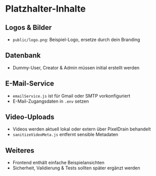 # Platzhalter-Inhalte

## Logos & Bilder
- `public/logo.png`: Beispiel-Logo, ersetze durch dein Branding

## Datenbank
- Dummy-User, Creator & Admin müssen initial erstellt werden

## E-Mail-Service
- `emailService.js` ist für Gmail oder SMTP vorkonfiguriert
- E-Mail-Zugangsdaten in `.env` setzen

## Video-Uploads
- Videos werden aktuell lokal oder extern über PixelDrain behandelt
- `sanitizeVideoMeta.js` entfernt sensible Metadaten

## Weiteres
- Frontend enthält einfache Beispielansichten
- Sicherheit, Validierung & Tests sollten später ergänzt werden
